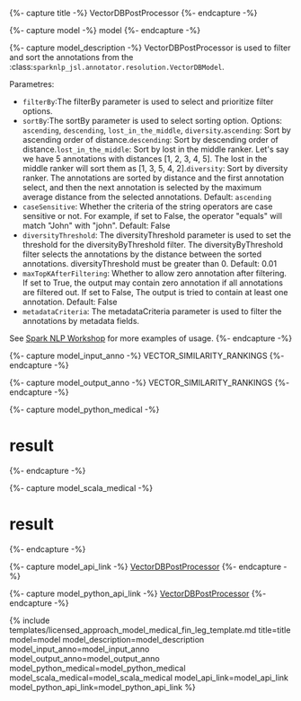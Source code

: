 {%- capture title -%}
VectorDBPostProcessor
{%- endcapture -%}

{%- capture model -%}
model
{%- endcapture -%}

{%- capture model_description -%}
VectorDBPostProcessor is used to filter and sort the annotations from the :class:`sparknlp_jsl.annotator.resolution.VectorDBModel`.

Parametres:

- `filterBy`:The filterBy parameter is used to select and prioritize filter options.
- `sortBy`:The sortBy parameter is used to select sorting option. Options: `ascending`, `descending`, `lost_in_the_middle`, `diversity`.`ascending`: Sort by ascending order of distance.`descending`: Sort by descending order of distance.`lost_in_the_middle`: Sort by lost in the middle ranker. Let's say we have 5 annotations with distances [1, 2, 3, 4, 5]. The lost in the middle ranker will sort them as [1, 3, 5, 4, 2].`diversity`:  Sort by diversity ranker. The annotations are sorted by distance and the first annotation select, and then the next annotation is selected by the maximum average distance from the selected annotations. Default: `ascending`
- `caseSensitive`: Whether the criteria of the string operators are case sensitive or not. For example, if set to False, the operator "equals" will match "John" with "john". Default: False
- `diversityThreshold`: The diversityThreshold parameter is used to set the threshold for the diversityByThreshold filter. The diversityByThreshold filter selects the annotations by the distance between the sorted annotations. diversityThreshold must be greater than 0. Default: 0.01
- `maxTopKAfterFiltering`:  Whether to allow zero annotation after filtering. If set to True, the output may contain zero annotation if all annotations are filtered out. If set to False, The output is tried to contain at least one annotation. Default: False
- `metadataCriteria`: The metadataCriteria parameter is used to filter the annotations by metadata fields.


See [Spark NLP Workshop](https://colab.research.google.com/github/JohnSnowLabs/spark-nlp-workshop/blob/master/tutorials/Certification_Trainings/Healthcare/41.Flattener.ipynb) for more examples of usage.
{%- endcapture -%}

{%- capture model_input_anno -%}
VECTOR_SIMILARITY_RANKINGS
{%- endcapture -%}

{%- capture model_output_anno -%}
VECTOR_SIMILARITY_RANKINGS
{%- endcapture -%}

{%- capture model_python_medical -%}


# result

{%- endcapture -%}


{%- capture model_scala_medical -%}



# result


{%- endcapture -%}

{%- capture model_api_link -%}
[VectorDBPostProcessor](https://nlp.johnsnowlabs.com/licensed/api/com/johnsnowlabs/nlp/annotators/rag/VectorDBPostProcessor.html)
{%- endcapture -%}

{%- capture model_python_api_link -%}
[VectorDBPostProcessor](https://nlp.johnsnowlabs.com/licensed/api/python/reference/autosummary/sparknlp_jsl/annotator/rag/vectordb_post_processor/index.html)
{%- endcapture -%}

{% include templates/licensed_approach_model_medical_fin_leg_template.md
title=title
model=model
model_description=model_description
model_input_anno=model_input_anno
model_output_anno=model_output_anno
model_python_medical=model_python_medical
model_scala_medical=model_scala_medical
model_api_link=model_api_link
model_python_api_link=model_python_api_link
%}
